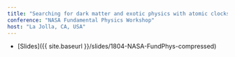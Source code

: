 ```yaml
---
title: "Searching for dark matter and exotic physics with atomic clocks and GPS"
conference: "NASA Fundamental Physics Workshop"
host: "La Jolla, CA, USA"
---
```

 * [Slides]({{ site.baseurl }}/slides/1804-NASA-FundPhys-compressed)
